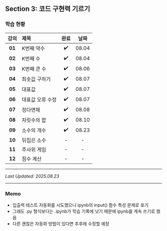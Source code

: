 ## Section 3: 코드 구현력 기르기

### 학습 현황

| 강의 | 제목 | 완료 | 날짜 |
|:---:|:---|:---:|:---:|
| **01** | K번째 약수 | ✔️ | 08.04 |
| **02** | K번째 수 | ✔️ | 08.04 |
| **03** | K번째 큰 수 | ✔️ | 08.06 |
| **04** | 최솟값 구하기 | ✔️ | 08.07 |
| **05** | 대표값 | ✔️ | 08.07 |
| **06** | 대표값 오류 수정 | ✔️ | 08.07 |
| **07** | 정다면체 | ✔️ | 08.08 |
| **08** | 자릿수의 합 | ✔️ | 08.10 |
| **09** | 소수의 개수 | ✔️ | 08.23 |
| **10** | 뒤집은 소수 | - | - |
| **11** | 주사위 게임 | - | - |
| **12** | 점수 계산 | - | - |

---

*Last Updated: 2025.08.23*

---

### Memo

- 입출력 테스트 자동화를 시도했으나 ipynb의 input() 함수 특성 문제로 포기
- 그래도 .py 형식보다는 .ipynb가 학습 기록에 낫기 때문에 ipynb를 계속 쓰기로 했음
- 다른 괜찮은 자동화 방법이 있다면 추후에 수정할 예정